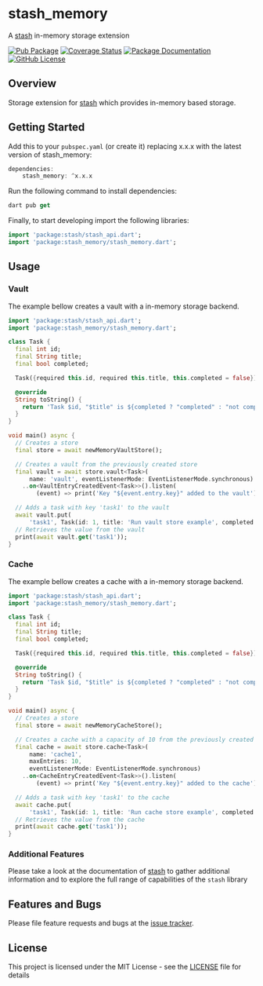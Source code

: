 # stash_memory
A [stash](https://github.com/ivoleitao/stash) in-memory storage extension 

[![Pub Package](https://img.shields.io/pub/v/stash_memory.svg?style=flat-square)](https://pub.dartlang.org/packages/stash_memory)
[![Coverage Status](https://codecov.io/gh/ivoleitao/stash/graph/badge.svg?flag=stash_memory)](https://codecov.io/gh/ivoleitao/stash_memory)
[![Package Documentation](https://img.shields.io/badge/doc-stash_memory-blue.svg)](https://www.dartdocs.org/documentation/stash_memory/latest)
[![GitHub License](https://img.shields.io/badge/License-MIT-yellow.svg)](https://opensource.org/licenses/MIT)

## Overview

Storage extension for [stash](https://pub.dartlang.org/packages/stash) which provides in-memory based storage.

## Getting Started

Add this to your `pubspec.yaml` (or create it) replacing x.x.x with the latest version of stash_memory: 

```dart
dependencies:
    stash_memory: ^x.x.x
```

Run the following command to install dependencies:

```dart
dart pub get
```

Finally, to start developing import the following libraries:

```dart
import 'package:stash/stash_api.dart';
import 'package:stash_memory/stash_memory.dart';
```

## Usage

### Vault

The example bellow creates a vault with a in-memory storage backend. 

```dart
import 'package:stash/stash_api.dart';
import 'package:stash_memory/stash_memory.dart';

class Task {
  final int id;
  final String title;
  final bool completed;

  Task({required this.id, required this.title, this.completed = false});

  @override
  String toString() {
    return 'Task $id, "$title" is ${completed ? "completed" : "not completed"}';
  }
}

void main() async {
  // Creates a store
  final store = await newMemoryVaultStore();

  // Creates a vault from the previously created store
  final vault = await store.vault<Task>(
      name: 'vault', eventListenerMode: EventListenerMode.synchronous)
    ..on<VaultEntryCreatedEvent<Task>>().listen(
        (event) => print('Key "${event.entry.key}" added to the vault'));

  // Adds a task with key 'task1' to the vault
  await vault.put(
      'task1', Task(id: 1, title: 'Run vault store example', completed: true));
  // Retrieves the value from the vault
  print(await vault.get('task1'));
}
```

### Cache

The example bellow creates a cache with a in-memory storage backend. 

```dart
import 'package:stash/stash_api.dart';
import 'package:stash_memory/stash_memory.dart';

class Task {
  final int id;
  final String title;
  final bool completed;

  Task({required this.id, required this.title, this.completed = false});

  @override
  String toString() {
    return 'Task $id, "$title" is ${completed ? "completed" : "not completed"}';
  }
}

void main() async {
  // Creates a store
  final store = await newMemoryCacheStore();

  // Creates a cache with a capacity of 10 from the previously created store
  final cache = await store.cache<Task>(
      name: 'cache1',
      maxEntries: 10,
      eventListenerMode: EventListenerMode.synchronous)
    ..on<CacheEntryCreatedEvent<Task>>().listen(
        (event) => print('Key "${event.entry.key}" added to the cache'));

  // Adds a task with key 'task1' to the cache
  await cache.put(
      'task1', Task(id: 1, title: 'Run cache store example', completed: true));
  // Retrieves the value from the cache
  print(await cache.get('task1'));
}
```

### Additional Features

Please take a look at the documentation of [stash](https://pub.dartlang.org/packages/stash) to gather additional information and to explore the full range of capabilities of the `stash` library

## Features and Bugs

Please file feature requests and bugs at the [issue tracker][tracker].

[tracker]: https://github.com/ivoleitao/stash/issues/new

## License

This project is licensed under the MIT License - see the [LICENSE](https://github.com/ivoleitao/stash/blob/develop/packages/stash_memory/LICENSE) file for details
